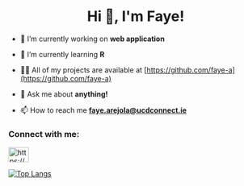 <h1 align="center">Hi 👋, I'm Faye!</h1>

- 🔭 I’m currently working on **web application**

- 🌱 I’m currently learning **R**

- 👨‍💻 All of my projects are available at [https://github.com/faye-a](https://github.com/faye-a)

- 💬 Ask me about **anything!**

- 📫 How to reach me **faye.arejola@ucdconnect.ie**

<h3 align="left">Connect with me:</h3>
<p align="left">
<a href="https://linkedin.com/in/https://www.linkedin.com/in/faye-a-638695198/" target="blank"><img align="center" src="https://raw.githubusercontent.com/rahuldkjain/github-profile-readme-generator/master/src/images/icons/Social/linked-in-alt.svg" alt="https://www.linkedin.com/in/faye-a-638695198/" height="30" width="40" /></a>
</p>

[![Top Langs](https://github-readme-stats.vercel.app/api/top-langs/?username=faye-a)](https://github.com/faye-a/github-readme-stats)
